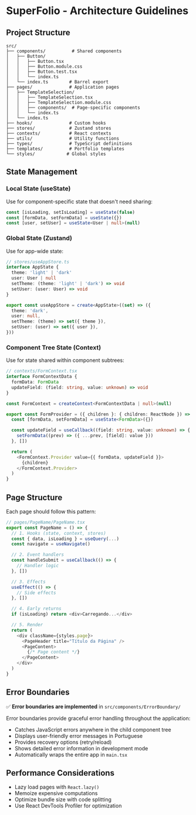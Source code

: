 # SuperFolio - Architecture Guidelines

## Project Structure

```
src/
├── components/          # Shared components
│   ├── Button/
│   │   ├── Button.tsx
│   │   ├── Button.module.css
│   │   ├── Button.test.tsx
│   │   └── index.ts
│   └── index.ts        # Barrel export
├── pages/              # Application pages
│   ├── TemplateSelection/
│   │   ├── TemplateSelection.tsx
│   │   ├── TemplateSelection.module.css
│   │   ├── components/  # Page-specific components
│   │   └── index.ts
│   └── index.ts
├── hooks/              # Custom hooks
├── stores/             # Zustand stores
├── contexts/           # React contexts
├── utils/              # Utility functions
├── types/              # TypeScript definitions
├── templates/          # Portfolio templates
└── styles/            # Global styles
```

## State Management

### Local State (useState)

Use for component-specific state that doesn't need sharing:

```typescript
const [isLoading, setIsLoading] = useState(false)
const [formData, setFormData] = useState({})
const [user, setUser] = useState<User | null>(null)
```

### Global State (Zustand)

Use for app-wide state:

```typescript
// stores/useAppStore.ts
interface AppState {
  theme: 'light' | 'dark'
  user: User | null
  setTheme: (theme: 'light' | 'dark') => void
  setUser: (user: User) => void
}

export const useAppStore = create<AppState>((set) => ({
  theme: 'dark',
  user: null,
  setTheme: (theme) => set({ theme }),
  setUser: (user) => set({ user }),
}))
```

### Component Tree State (Context)

Use for state shared within component subtrees:

```typescript
// contexts/FormContext.tsx
interface FormContextData {
  formData: FormData
  updateField: (field: string, value: unknown) => void
}

const FormContext = createContext<FormContextData | null>(null)

export const FormProvider = ({ children }: { children: ReactNode }) => {
  const [formData, setFormData] = useState<FormData>({})

  const updateField = useCallback((field: string, value: unknown) => {
    setFormData((prev) => ({ ...prev, [field]: value }))
  }, [])

  return (
    <FormContext.Provider value={{ formData, updateField }}>
      {children}
    </FormContext.Provider>
  )
}
```

## Page Structure

Each page should follow this pattern:

```typescript
// pages/PageName/PageName.tsx
export const PageName = () => {
  // 1. Hooks (state, context, stores)
  const { data, isLoading } = useQuery(...)
  const navigate = useNavigate()

  // 2. Event handlers
  const handleSubmit = useCallback(() => {
    // Handler logic
  }, [])

  // 3. Effects
  useEffect(() => {
    // Side effects
  }, [])

  // 4. Early returns
  if (isLoading) return <div>Carregando...</div>

  // 5. Render
  return (
    <div className={styles.page}>
      <PageHeader title="Título da Página" />
      <PageContent>
        {/* Page content */}
      </PageContent>
    </div>
  )
}
```

## Error Boundaries

✅ **Error boundaries are implemented** in `src/components/ErrorBoundary/`

Error boundaries provide graceful error handling throughout the application:

- Catches JavaScript errors anywhere in the child component tree
- Displays user-friendly error messages in Portuguese
- Provides recovery options (retry/reload)
- Shows detailed error information in development mode
- Automatically wraps the entire app in `main.tsx`

## Performance Considerations

- Lazy load pages with `React.lazy()`
- Memoize expensive computations
- Optimize bundle size with code splitting
- Use React DevTools Profiler for optimization
